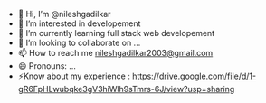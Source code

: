 - 👋 Hi, I’m @nileshgadilkar
- 👀 I’m interested in developement
- 🌱 I’m currently learning full stack web developement
- 💞️ I’m looking to collaborate on ...
- 📫 How to reach me nileshgadilkar2003@gmail.com
- 😄 Pronouns: ...
- ⚡Know about my experience : https://drive.google.com/file/d/1-gR6FpHLwubqke3gV3hiWlh9sTmrs-6J/view?usp=sharing

<!---
nileshgadilkar/nileshgadilkar is a ✨ special ✨ repository because its `README.md` (this file) appears on your GitHub profile.
You can click the Preview link to take a look at your changes.
--->
